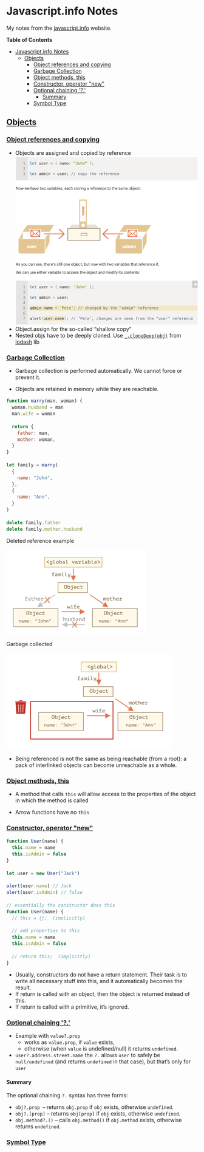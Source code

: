 # Javascript.info Notes

My notes from the [javascript.info](https://javascript.info) website.

**Table of Contents**

- [Javascript.info Notes](#javascriptinfo-notes)
  - [Objects](#objects)
    - [Object references and copying](#object-references-and-copying)
    - [Garbage Collection](#garbage-collection)
    - [Object methods, this](#object-methods-this)
    - [Constructor, operator "new"](#constructor-operator-new)
    - [Optional chaining '?.'](#optional-chaining-)
      - [Summary](#summary)
    - [Symbol Type](#symbol-type)

## [Objects](https://javascript.info/object-basics)

### [Object references and copying](https://javascript.info/object-copy)

- Objects are assigned and copied by reference
  ![Object reference example](4-objects/images/references/example.png)
- Object.assign for the so-called “shallow copy”
- Nested objs have to be deeply cloned. Use [`_.cloneDeep(obj)`](https://lodash.com/docs/4.17.15#cloneDeep) from [lodash](https://lodash.com/docs/) lib

### [Garbage Collection](https://javascript.info/garbage-collection)

- Garbage collection is performed automatically. We cannot force or prevent it.

- Objects are retained in memory while they are reachable.

```js
function marry(man, woman) {
  woman.husband = man
  man.wife = woman

  return {
    father: man,
    mother: woman,
  }
}

let family = marry(
  {
    name: "John",
  },
  {
    name: "Ann",
  }
)

delete family.father
delete family.mother.husband
```

Deleted reference example

![Deleted references example](4-objects/images/garbage-collection/delete-references-example.png)

Garbage collected

![Garbage collected example](4-objects/images/garbage-collection/garbage-collected-example.png)

- Being referenced is not the same as being reachable (from a root): a pack of interlinked objects can become unreachable as a whole.

### [Object methods, this](https://javascript.info/object-methods)

- A method that calls `this` will allow access to the properties of the object in which the method is called

- Arrow functions have no `this`

### [Constructor, operator "new"](https://javascript.info/constructor-new)

```js
function User(name) {
  this.name = name
  this.isAdmin = false
}

let user = new User("Jack")

alert(user.name) // Jack
alert(user.isAdmin) // false

// essentially the constructor does this
function User(name) {
  // this = {};  (implicitly)

  // add properties to this
  this.name = name
  this.isAdmin = false

  // return this;  (implicitly)
}
```

- Usually, constructors do not have a return statement. Their task is to write all necessary stuff into this, and it automatically becomes the result.
- If return is called with an object, then the object is returned instead of this.
- If return is called with a primitive, it’s ignored.

### [Optional chaining '?.'](https://javascript.info/optional-chaining)

- Example with `value?.prop`
  - works as `value.prop`, if `value` exists,
  - otherwise (when `value` is undefined/null) it returns `undefined`.
- `user?.address.street.name` the `?.` allows `user` to safely be `null/undefined` (and returns `undefined` in that case), but that’s only for `user`

#### Summary

The optional chaining `?.` syntax has three forms:

- `obj?.prop `– returns `obj.prop` if `obj` exists, otherwise `undefined`.
- `obj?.[prop]` – returns `obj[prop]` if `obj` exists, otherwise `undefined`.
- `obj.method?.()` – calls `obj.method()` if `obj.method` exists, otherwise returns `undefined`.

### [Symbol Type](https://javascript.info/symbol)
